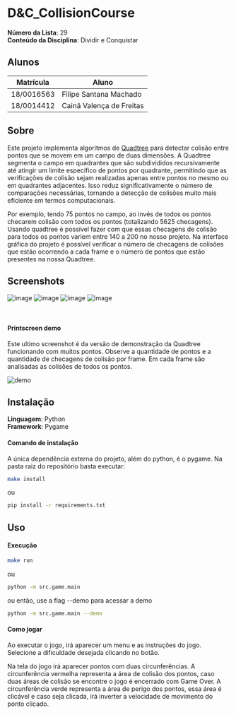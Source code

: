 # D&C_CollisionCourse

**Número da Lista**: 29<br>
**Conteúdo da Disciplina**: Dividir e Conquistar<br>

## Alunos
|Matrícula | Aluno |
| -- | -- |
| 18/0016563  |  Filipe Santana Machado |
| 18/0014412  |  Cainã Valença de Freitas |

## Sobre 
Este projeto implementa algoritmos de [Quadtree](https://en.wikipedia.org/wiki/Quadtree) para detectar colisão entre pontos que se movem em um campo de duas dimensões. A Quadtree segmenta o campo em quadrantes que são subdivididos recursivamente até atingir um limite específico de pontos por quadrante, permitindo que as verificações de colisão sejam realizadas apenas entre pontos no mesmo ou em quadrantes adjacentes. Isso reduz significativamente o número de comparações necessárias, tornando a detecção de colisões muito mais eficiente em termos computacionais.

Por exemplo, tendo 75 pontos no campo, ao invés de todos os pontos checarem colisão com todos os pontos (totalizando 5625 checagens). Usando quadtree é possível fazer com que essas checagens de colisão para todos os pontos variem entre 140 a 200 no nosso projeto. Na interface gráfica do projeto é possível verificar o número de checagens de colisões que estão ocorrendo a cada frame e o número de pontos que estão presentes na nossa Quadtree.

## Screenshots
![image](https://github.com/projeto-de-algoritmos/D-C_CollisionCourse/assets/40258400/9d317952-9bf9-4848-9cea-bb34fa35f894)
![image](https://github.com/projeto-de-algoritmos/D-C_CollisionCourse/assets/40258400/2309207f-b498-40a8-a907-8bcba7356208)
![image](https://github.com/projeto-de-algoritmos/D-C_CollisionCourse/assets/40258400/55804614-57d2-40f2-8ef6-f02d33cdaded)
![image](https://github.com/projeto-de-algoritmos/D-C_CollisionCourse/assets/40258400/5259310d-201d-4718-ad89-6b97db0fb7c4)

<br>

#### Printscreen demo

Este ultimo screenshot é da versão de demonstração da Quadtree funcionando com muitos pontos.
Observe a quantidade de pontos e a quantidade de checagens de colisão por frame. Em cada frame são analisadas as colisões de todos os pontos.

![demo](https://github.com/projeto-de-algoritmos/D-C_CollisionCourse/assets/40258400/d9f624e0-71fd-4f58-878d-4df0ecbf1260)

## Instalação 
**Linguagem**: Python<br>
**Framework**: Pygame<br>

#### Comando de instalação

A única dependência externa do projeto, além do python, é o pygame.
Na pasta raiz do repositório basta executar:

```sh
make install
```

ou

```sh
pip install -r requirements.txt
```

## Uso 

#### Execução

```sh
make run
```

ou

```sh
python -m src.game.main
```

ou então, use a flag --demo para acessar a demo

```sh
python -m src.game.main --demo
```

#### Como jogar

Ao executar o jogo, irá aparecer um menu e as instruções do jogo.
Selecione a dificuldade desejada clicando no botão.

Na tela do jogo irá aparecer pontos com duas circunferências. 
A circunferência vermelha representa a área de colisão dos pontos, caso duas áreas de colisão se encontre o jogo é encerrado com Game Over.
A circunferência verde representa a área de perigo dos pontos, essa área é clicável e caso seja clicada, irá inverter a velocidade de movimento do ponto clicado.

